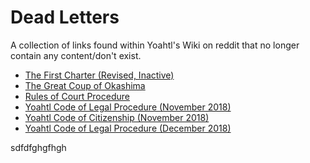 # Dead Letters

A collection of links found within Yoahtl's Wiki on reddit that no longer contain any content/don't exist.

- [The First Charter (Revised, Inactive)](https://www.reddit.com/r/CivYoahtl/wiki/council/charter/first_charter/)
- [The Great Coup of Okashima](https://www.reddit.com/r/CivYoahtl/wiki/laws#wiki_.287rnh.29_the_great_coup_of_okashima=)
- [Rules of Court Procedure](https://drive.google.com/file/d/1cYiYVHAeP6hj3DMdXAwflmoOcXhn4b2Z/view)
- [Yoahtl Code of Legal Procedure (November 2018)](https://drive.google.com/file/d/1QG9S1R37BithG-OhaGge_kU04sEe6f_z/view)
- [Yoahtl Code of Citizenship (November 2018)](https://drive.google.com/file/d/1E6hlr2OaClAl2OwWFc1-rmvEqcCqIvcR/view)
- [Yoahtl Code of Legal Procedure (December 2018)](https://drive.google.com/file/d/1cYiYVHAeP6hj3DMdXAwflmoOcXhn4b2Z/view)

sdfdfghgfhgh